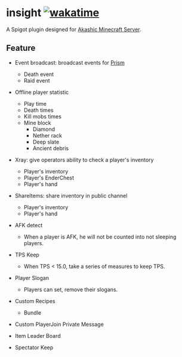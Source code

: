 # insight [![wakatime](https://wakatime.com/badge/user/fbf439cc-9e02-45cc-bb7f-21ca6fd95e8d/project/400fefa8-8f1c-4204-986b-9cf95dfbd986.svg)](https://wakatime.com/badge/user/fbf439cc-9e02-45cc-bb7f-21ca6fd95e8d/project/400fefa8-8f1c-4204-986b-9cf95dfbd986)

A Spigot plugin designed for [Akashic Minecraft Server](https://mc.akashic.cc).

## Feature

+ Event broadcast: broadcast events for [Prism](https://github.com/Mythologyli/Prism)
    + Death event
    + Raid event

+ Offline player statistic
    + Play time
    + Death times
    + Kill mobs times
    + Mine block
        + Diamond
        + Nether rack
        + Deep slate
        + Ancient debris

+ Xray: give operators ability to check a player's inventory
    + Player's inventory
    + Player's EnderChest
    + Player's hand

+ ShareItems: share inventory in public channel
    + Player's inventory
    + Player's hand

+ AFK detect
    + When a player is AFK, he will not be counted into not sleeping players.

+ TPS Keep
    + When TPS < 15.0, take a series of measures to keep TPS.

+ Player Slogan
    + Players can set, remove their slogans.

+ Custom Recipes
    + Bundle

+ Custom PlayerJoin Private Message

+ Item Leader Board

+ Spectator Keep